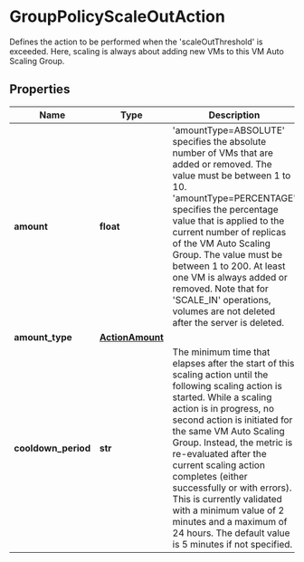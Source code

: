 # GroupPolicyScaleOutAction

Defines the action to be performed when the 'scaleOutThreshold' is exceeded. Here, scaling is always about adding new VMs to this VM Auto Scaling Group.
## Properties
| Name | Type | Description | Notes |
| ------------ | ------------- | ------------- | ------------- |
| **amount** | **float** | &#39;amountType&#x3D;ABSOLUTE&#39; specifies the absolute number of VMs that are added or removed. The value must be between 1 to 10.   &#39;amountType&#x3D;PERCENTAGE&#39; specifies the percentage value that is applied to the current number of replicas of the VM Auto Scaling Group. The value must be between 1 to 200.   At least one VM is always added or removed.   Note that for &#39;SCALE_IN&#39; operations, volumes are not deleted after the server is deleted. |  |
| **amount_type** | [**ActionAmount**](ActionAmount.md) |  |  |
| **cooldown_period** | **str** | The minimum time that elapses after the start of this scaling action until the following scaling action is started. While a scaling action is in progress, no second action is initiated for the same VM Auto Scaling Group. Instead, the metric is re-evaluated after the current scaling action completes (either successfully or with errors). This is currently validated with a minimum value of 2 minutes and a maximum of 24 hours. The default value is 5 minutes if not specified. | [optional] [default to '5m'] |


